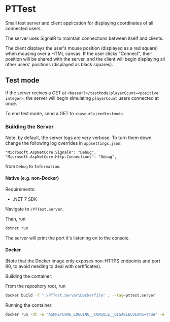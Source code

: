 # PTTest

Small test server and client application for displaying coordinates of all connected users.

The server uses SignalR to maintain connections between itself and clients.

The client displays the user's mouse position (displayed as a red square) when mousing over a HTML canvas. If the user clicks
"Connect", their position will be shared with the server, and the client will begin displaying all other users' positions 
(displayed as black squares).

## Test mode

If the server reeives a GET at `<baseurl>/testMode?playerCount=<positive integer>`, the server will begin simulating `playerCount` users
connected at once.

To end test mode, send a GET to `<baseurl>/endtestmode`.

### Building the Server

Note: by default, the server logs are very verbose. To turn them down, change the following log overrides in `appsettings.json`:
```
"Microsoft.AspNetCore.SignalR": "Debug",
"Microsoft.AspNetCore.Http.Connections": "Debug",
```
from `Debug` to `Information`.

#### Native (e.g. non-Docker)

Requirements:
 - .NET 7 SDK

 Navigate to `/PTTest.Server`.

 Then, run 
 ```bash
 dotnet run
 ```
 The server will print the port it's listening on to the console.

 #### Docker

 (Note that the Docker image only exposes non-HTTPS endpoints and port 80, to avoid needing to deal with certificates).

 Building the container:

 From the repository root, run
 ```bash
 docker build -f ".\PTTest.Server\Dockerfile" . --tag=pttest.server
 ```

 Running the container:
 ```bash
 docker run -dt -e "ASPNETCORE_LOGGING__CONSOLE__DISABLECOLORS=true" -e "ASPNETCORE_ENVIRONMENT=Development" -e "ASPNETCORE_URLS=http://+:80" -e "DOTNET_USE_POLLING_FILE_WATCHER=1" -P --name PTTest.Server pttest.server
 ```
